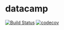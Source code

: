 # datacamp
[![Build Status](https://app.travis-ci.com/sgol7/datacamp.svg?branch=main)](https://app.travis-ci.com/sgol7/datacamp)
[![codecov](https://codecov.io/gh/sgol7/datacamp/branch/master/graph/badge.svg?token=OCFKAIO2UJ)](https://codecov.io/gh/sgol7/datacamp)
